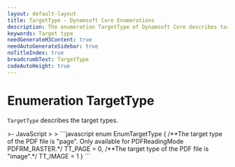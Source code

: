 ```yaml
---
layout: default-layout
title: TargetType - Dynamsoft Core Enumerations
description: The enumeration TargetType of Dynamsoft Core describes target types.
keywords: Target type
needGenerateH3Content: true
needAutoGenerateSidebar: true
noTitleIndex: true
breadcrumbText: TargetType
codeAutoHeight: true
---
```


# Enumeration TargetType

`TargetType` describes the target types.

<div class="sample-code-prefix template2"></div>
   >- JavaScript
   >
>
```javascript
enum EnumTargetType
{
   /**The target type of the PDF file is "page". Only available for PDFReadingMode PDFRM_RASTER.*/
   TT_PAGE = 0,
   /**The target type of the PDF file is "image".*/
   TT_IMAGE = 1
}
```